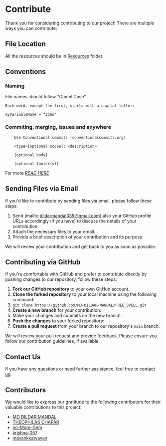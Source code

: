 # Contribute

Thank you for considering contributing to our project! There are multiple ways you can contribute:

## File Location

All the resources should be in [Resources](https://github.com/MD-DILDAR-MANDAL/FREE_SPELL/tree/main/Resources) folder.

## Conventions

### Naming

File names should follow "Camel Case"

```
Each word, except the first, starts with a capital letter:

myVariableName = "John"
```

### Commiting, merging, issues and anywhere

```
    Use Conventional commits (conventionalcommits.org)

    <type>[optional scope]: <description>

    [optional body]

    [optional footer(s)] 
```

For more [*READ HERE*](https://www.conventionalcommits.org/en/v1.0.0/)

## Sending Files via Email

If you'd like to contribute by sending files via email, please follow these steps:

1. Send (mailto:dildarmandal335@gmail.com) also your GitHub profile URLs accordingly (if you have) to discuss the details of your contribution.
2. Attach the necessary files to your email.
3. Provide a brief description of your contribution and its purpose.

We will review your contribution and get back to you as soon as possible.

## Contributing via GitHub

If you're comfortable with GitHub and prefer to contribute directly by pushing changes to our repository, follow these steps:

1. **Fork our GitHub repository** to your own GitHub account.
2. **Clone the forked repository** to your local machine using the following command:
3. `git clone https://github.com/MD-DILDAR-MANDAL/FREE_SPELL.git`
4. **Create a new branch** for your contribution: 
5. Make your changes and commits on the new branch.
6. **Push the changes** to your forked repository:
7. **Create a pull request** from your branch to our repository's `main` branch.

We will review your pull request and provide feedback. Please ensure you follow our contribution guidelines, if available.

## Contact Us

If you have any questions or need further assistance, feel free to [contact us](mailto:dildarmandal335@gmail.com).

## Contributors

We would like to express our gratitude to the following contributors for their valuable contributions to this project:

- [MD DILDAR MANDAL](https://github.com/MD-DILDAR-MANDAL)
- [THEOPHILAS CHAPAR](https://github.com/Tchap123)
- [no-More-Gem](https://github.com/no-More-Gem)
- [krishna-057](https://github.com/krishna-057)
- [mayankkatyayan](https://github.com/mayankkatyayan)